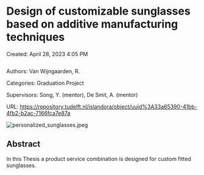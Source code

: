 # Design of customizable sunglasses based on additive manufacturing techniques

Created: April 28, 2023 4:05 PM

```{tags} 3d-scans, personalized
```

Authors: Van Wijngaarden, R.

Categories: Graduation Project

Supervisors: Song, Y. (mentor), De Smit, A. (mentor)

URL: https://repository.tudelft.nl/islandora/object/uuid%3A33a65390-41bb-4fb2-b2ac-7166fca7e87a

![personalized_sunglasses.jpeg](personalized_sunglasses.jpeg)

## Abstract

In this Thesis a product service combination is designed for custom fitted sunglasses.